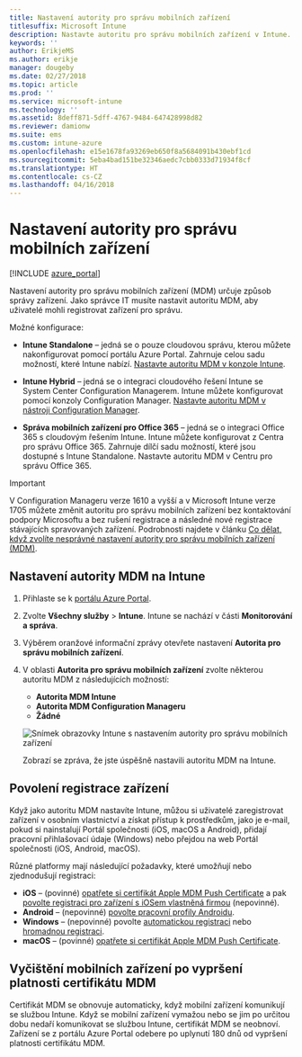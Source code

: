 ```yaml
---
title: Nastavení autority pro správu mobilních zařízení
titlesuffix: Microsoft Intune
description: Nastavte autoritu pro správu mobilních zařízení v Intune.
keywords: ''
author: ErikjeMS
ms.author: erikje
manager: dougeby
ms.date: 02/27/2018
ms.topic: article
ms.prod: ''
ms.service: microsoft-intune
ms.technology: ''
ms.assetid: 8deff871-5dff-4767-9484-647428998d82
ms.reviewer: damionw
ms.suite: ems
ms.custom: intune-azure
ms.openlocfilehash: e15e1678fa93269eb650f8a5684091b430ebf1cd
ms.sourcegitcommit: 5eba4bad151be32346aedc7cbb0333d71934f8cf
ms.translationtype: HT
ms.contentlocale: cs-CZ
ms.lasthandoff: 04/16/2018
---
```

# <a name="set-the-mobile-device-management-authority"></a>Nastavení autority pro správu mobilních zařízení

[!INCLUDE [azure_portal](./includes/azure_portal.md)]

Nastavení autority pro správu mobilních zařízení (MDM) určuje způsob správy zařízení. Jako správce IT musíte nastavit autoritu MDM, aby uživatelé mohli registrovat zařízení pro správu.

Možné konfigurace:

- **Intune Standalone** – jedná se o pouze cloudovou správu, kterou můžete nakonfigurovat pomocí portálu Azure Portal. Zahrnuje celou sadu možností, které Intune nabízí. [Nastavte autoritu MDM v konzole Intune](#set-mdm-authority-to-intune).

- **Intune Hybrid** – jedná se o integraci cloudového řešení Intune se System Center Configuration Managerem. Intune můžete konfigurovat pomocí konzoly Configuration Manager. [Nastavte autoritu MDM v nástroji Configuration Manager](https://docs.microsoft.com/sccm/mdm/deploy-use/configure-intune-subscription).

- **Správa mobilních zařízení pro Office 365** – jedná se o integraci Office 365 s cloudovým řešením Intune. Intune můžete konfigurovat z Centra pro správu Office 365. Zahrnuje dílčí sadu možností, které jsou dostupné s Intune Standalone. Nastavte autoritu MDM v Centru pro správu Office 365.

> [!IMPORTANT]
> V Configuration Manageru verze 1610 a vyšší a v Microsoft Intune verze 1705 můžete změnit autoritu pro správu mobilních zařízení bez kontaktování podpory Microsoftu a bez rušení registrace a následné nové registrace stávajících spravovaných zařízení. Podrobnosti najdete v článku [Co dělat, když zvolíte nesprávné nastavení autority pro správu mobilních zařízení (MDM)](/intune-classic/deploy-use/prerequisites-for-enrollment#what-to-do-if-you-choose-the-wrong-mdm-authority-setting).

## <a name="set-mdm-authority-to-intune"></a>Nastavení autority MDM na Intune

1. Přihlaste se k [portálu Azure Portal](https://portal.azure.com).
2. Zvolte **Všechny služby** > **Intune**. Intune se nachází v části **Monitorování a správa**.
3. Výběrem oranžové informační zprávy otevřete nastavení **Autorita pro správu mobilních zařízení**.
4. V oblasti **Autorita pro správu mobilních zařízení** zvolte některou autoritu MDM z následujících možností:
   - **Autorita MDM Intune**
   - **Autorita MDM Configuration Manageru**
   - **Žádné**

   ![Snímek obrazovky Intune s nastavením autority pro správu mobilních zařízení](media/set-mdm-auth.png)

   Zobrazí se zpráva, že jste úspěšně nastavili autoritu MDM na Intune.

## <a name="enable-device-enrollment"></a>Povolení registrace zařízení

Když jako autoritu MDM nastavíte Intune, můžou si uživatelé zaregistrovat zařízení v osobním vlastnictví a získat přístup k prostředkům, jako je e-mail, pokud si nainstalují Portál společnosti (iOS, macOS a Android), přidají pracovní přihlašovací údaje (Windows) nebo přejdou na web Portál společnosti (iOS, Android, macOS).

Různé platformy mají následující požadavky, které umožňují nebo zjednodušují registraci:
- **iOS** – (povinné) [opatřete si certifikát Apple MDM Push Certificate](apple-mdm-push-certificate-get.md) a pak [povolte registraci pro zařízení s iOSem vlastněná firmou](ios-enroll.md) (nepovinné).
- **Android** – (nepovinné) [povolte pracovní profily Androidu](android-enroll.md).
- **Windows** – (nepovinné) povolte [automatickou registraci](windows-enroll.md) nebo [hromadnou registraci](windows-bulk-enroll.md).
- **macOS** – (povinné) [opatřete si certifikát Apple MDM Push Certificate](apple-mdm-push-certificate-get.md).


## <a name="mobile-device-cleanup-after-mdm-certificate-expiration"></a>Vyčištění mobilních zařízení po vypršení platnosti certifikátu MDM

Certifikát MDM se obnovuje automaticky, když mobilní zařízení komunikují se službou Intune. Když se mobilní zařízení vymažou nebo se jim po určitou dobu nedaří komunikovat se službou Intune, certifikát MDM se neobnoví. Zařízení se z portálu Azure Portal odebere po uplynutí 180 dnů od vypršení platnosti certifikátu MDM.

